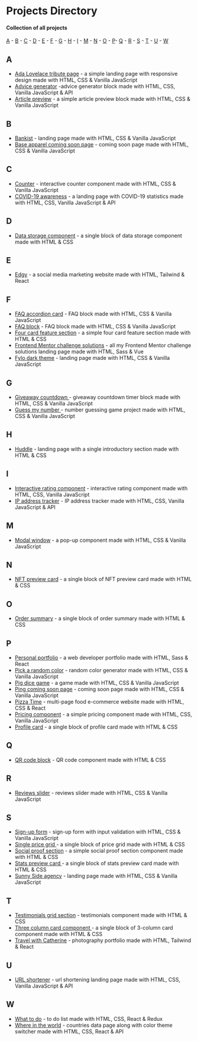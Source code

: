 # Projects Directory
#### Collection of all projects 


[A](#a) - [B](#b) - [C](#c) - [D](#d) - [E](#e) - [F](#f) - [G](#g) - [H](#h) - [I](#i) - [M](#m) - [N](#n) - [O](#o) - [P](#p)- [Q](#q) - [R](#r) - [S](#s) - [T](#t) - [U](#u) - [W](#w)


## A <a id="a"></a>
- <a href="https://github.com/catherineisonline/tribute-page-freecodecamp">Ada Lovelace tribute page<a/> - a simple landing page with responsive design made with HTML, CSS & Vanilla JavaScript
- <a href="https://github.com/catherineisonline/advice-generator-app-frontendmentor">Advice generator<a/> -advice generator block made with HTML, CSS, Vanilla JavaScript & API
- <a href="https://github.com/catherineisonline/article-preview-component-frontendmentor">Article preview<a/> - a simple article preview block made with HTML, CSS & Vanilla JavaScript
  
  
## B <a id="b"></a>
- <a href="https://github.com/catherineisonline/bankist">Bankist<a/> - landing page made with HTML, CSS & Vanilla JavaScript
- <a href="https://github.com/catherineisonline/base-apparel-coming-soon-frontendmentor">Base apparel coming soon page<a/> - coming soon page made with HTML, CSS & Vanilla JavaScript
  
## C <a id="c"></a>
- <a href="https://github.com/catherineisonline/simple-counter">Counter<a/> - interactive counter component made with HTML, CSS & Vanilla JavaScript
- <a href="https://github.com/catherineisonline/covid19-awareness">COVID-19 awareness<a/> - a landing page with COVID-19 statistics made with HTML, CSS, Vanilla JavaScript & API
  
## D <a id="d"></a>
- <a href="https://github.com/catherineisonline/fylo-data-storage-component-frontendmentor">Data storage component<a/> - a single block of data storage component made with HTML & CSS

## E <a id="e"></a>
- <a href="https://github.com/catherineisonline/edgy">Edgy<a/> - a social media marketing website made with HTML, Tailwind & React
  
## F <a id="f"></a>
- <a href="https://github.com/catherineisonline/faq-accordion-card-frontendmentor">FAQ accordion card<a/> - FAQ block made with HTML, CSS & Vanilla JavaScript
- <a href="https://github.com/catherineisonline/faq-block-javascript">FAQ block<a/> - FAQ block made with HTML, CSS & Vanilla JavaScript
- <a href="https://github.com/catherineisonline/four-card-feature-section-frontendmentor">Four card feature section<a/> - a simple four card feature section made with HTML & CSS
- <a href="https://github.com/catherineisonline/frontend-mentor-challenge-solutions">Frontend Mentor challenge solutions<a/> - all my Frontend Mentor challenge solutions landing page made with HTML, Sass & Vue
- <a href="https://github.com/catherineisonline/fylo-dark-theme-landing-page-frontendmentor">Fylo dark theme<a/> - landing page  made with HTML, CSS & Vanilla JavaScript
 
  
## G <a id="g"></a>
- <a href="https://github.com/catherineisonline/giveaway-countdown-js">Giveaway countdown <a/> - giveaway countdown timer block made with HTML, CSS & Vanilla JavaScript
- <a href="https://github.com/catherineisonline/guess-my-number">Guess my number <a/> - number guessing game project made with HTML, CSS & Vanilla JavaScript

  
## H <a id="h"></a>
- <a href="https://github.com/catherineisonline/huddle-landing-page-with-a-single-introductory-section-frontendmentor">Huddle<a/> - landing page with a single introductory section made with HTML & CSS

  
## I <a id="i"></a>
- <a href="https://github.com/catherineisonline/interactive-rating-component-frontendmentor">Interactive rating component<a/> - interactive rating component made with HTML, CSS, Vanilla JavaScript
- <a href="https://github.com/catherineisonline/ip-address-tracker-frontendmentor">IP address tracker<a/> - IP address tracker made with HTML, CSS, Vanilla JavaScript & API

## M <a id="m"></a>
- <a href="https://github.com/catherineisonline/modal-window">Modal window<a/> - a pop-up component made with  HTML, CSS & Vanilla JavaScript

## N <a id="n"></a>
- <a href="https://github.com/catherineisonline/nft-preview-card-frontendmentor">NFT preview card<a/> - a single block of NFT preview card made with HTML & CSS

## O <a id="o"></a>
- <a href="https://github.com/catherineisonline/order-summary-component-frontendmentor">Order summary<a/> - a single block of order summary made with HTML & CSS
  
## P <a id="p"></a>
- <a href="https://github.com/catherineisonline/personal-portfolio">Personal portfolio<a/> - a web developer portfolio made with HTML, Sass & React
- <a href="https://github.com/catherineisonline/randomcolor">Pick a random color<a/> - random color generator made with HTML, CSS & Vanilla JavaScript
- <a href="https://github.com/catherineisonline/pig-dice-game">Pig dice game<a/> - a game made with HTML, CSS & Vanilla JavaScript
- <a href="https://github.com/catherineisonline/ping-coming-soon-page-frontendmentor">Ping coming soon page<a/> - coming soon page made with HTML, CSS & Vanilla JavaScript
- <a href="https://github.com/catherineisonline/pizza-time-with-react">Pizza Time<a/> - multi-page food e-commerce website made with HTML, CSS & React
- <a href="https://github.com/catherineisonline/pricing-component-with-toggle-frontendmentor">Pricing component<a/> - a simple pricing component made with HTML, CSS, Vanilla JavaScript
- <a href="https://github.com/catherineisonline/profile-card-component-frontendmentor">Profile card<a/> - a single block of profile card made with HTML & CSS

## Q <a id="q"></a>
- <a href="https://github.com/catherineisonline/QR-code-component-frontendmentor">QR code block<a/> - QR code component made with HTML & CSS


## R <a id="r"></a>
- <a href="https://github.com/catherineisonline/reviews-slider-block-js">Reviews slider<a/> - reviews slider made with HTML, CSS & Vanilla JavaScript


## S <a id="s"></a>
- <a href="https://github.com/catherineisonline/intro-component-with-sign-up-form-frontendmentor">Sign-up form<a/> - sign-up form with input validation with HTML, CSS & Vanilla JavaScript
- <a href="https://github.com/catherineisonline/single-price-grid-component-frontendmentor">Single price grid <a/> - a single block of price grid made with HTML & CSS
- <a href="https://github.com/catherineisonline/social-proof-section-frontendmentor">Social proof section<a/> - a simple social proof section component made with HTML & CSS
- <a href="https://github.com/catherineisonline/stats-preview-card-component-frontendmentor">Stats preview card <a/> - a single block of stats preview card made with HTML & CSS
- <a href="https://github.com/catherineisonline/sunnyside-agency-landing-page-frontendmentor">Sunny Side agency<a/> - landing page  made with HTML, CSS & Vanilla JavaScript


## T <a id="t"></a>
- <a href="https://github.com/catherineisonline/testimonials-grid-section-frontendmentor">Testimonials grid section<a/> - testimonials component made with HTML & CSS
- <a href="https://github.com/catherineisonline/3-column-card-component-frontendmentor">Three column card component <a/> - a single block of 3-column card component made with HTML & CSS
- <a href="https://github.com/catherineisonline/travel-with-catherine">Travel with Catherine<a/> - photography portfolio made with HTML, Tailwind & React



## U <a id="u"></a>
- <a href="https://github.com/catherineisonline/url-shortening-api-frontendmentor">URL shortener<a/> - url shortening landing page made with HTML, CSS, Vanilla JavaScript & API


## W <a id="u"></a>
- <a href="https://github.com/catherineisonline/what-todo">What to do<a/> - to do list made with HTML, CSS, React & Redux
- <a href="https://github.com/catherineisonline/rest-countries">Where in the world<a/> - countries data page along with color theme switcher made with HTML, CSS, React & API



 
